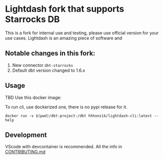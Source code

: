 # Lightdash fork that supports Starrocks DB

This is a fork for internal use and testing, please use official version for your use cases. Lightdash is an amazing piece of software and 


## Notable changes in this fork:

1. New connector `dbt-starrocks`
2. Default dbt version changed to 1.6.x


## Usage

TBD
Use this docker image:


To run cli, use dockerized one, there is no pypi release for it.

```docker run -v $(pwd)/dbt-project:/dbt hhhonzik/lightdash-cli:latest --help```

## Development

VScode with devcontainer is recommended. All the info in [CONTRIBUTING.md](./.github/CONTRIBUTING.md)